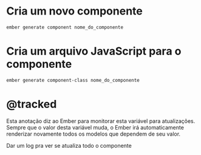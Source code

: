 # Cria um novo componente
```
ember generate component nome_do_componente
```

# Cria um arquivo JavaScript para o componente
```
ember generate component-class nome_do_componente
```

# @tracked

Esta anotação diz ao Ember para monitorar esta variável para atualizações. Sempre que o valor desta variável muda, o Ember irá automaticamente renderizar novamente todos os modelos que dependem de seu valor.






Dar um log pra ver se atualiza todo o componente
